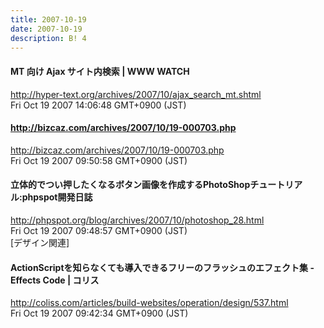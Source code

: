 ```yaml
---
title: 2007-10-19
date: 2007-10-19
description: B! 4
---
```


#### MT 向け Ajax サイト内検索 | WWW WATCH
http://hyper-text.org/archives/2007/10/ajax_search_mt.shtml<br>
Fri Oct 19 2007 14:06:48 GMT+0900 (JST)<br>


#### http://bizcaz.com/archives/2007/10/19-000703.php
http://bizcaz.com/archives/2007/10/19-000703.php<br>
Fri Oct 19 2007 09:50:58 GMT+0900 (JST)<br>


#### 立体的でつい押したくなるボタン画像を作成するPhotoShopチュートリアル:phpspot開発日誌
http://phpspot.org/blog/archives/2007/10/photoshop_28.html<br>
Fri Oct 19 2007 09:48:57 GMT+0900 (JST)<br>
[デザイン関連]


####   ActionScriptを知らなくても導入できるフリーのフラッシュのエフェクト集 -Effects Code | コリス
http://coliss.com/articles/build-websites/operation/design/537.html<br>
Fri Oct 19 2007 09:42:34 GMT+0900 (JST)<br>


